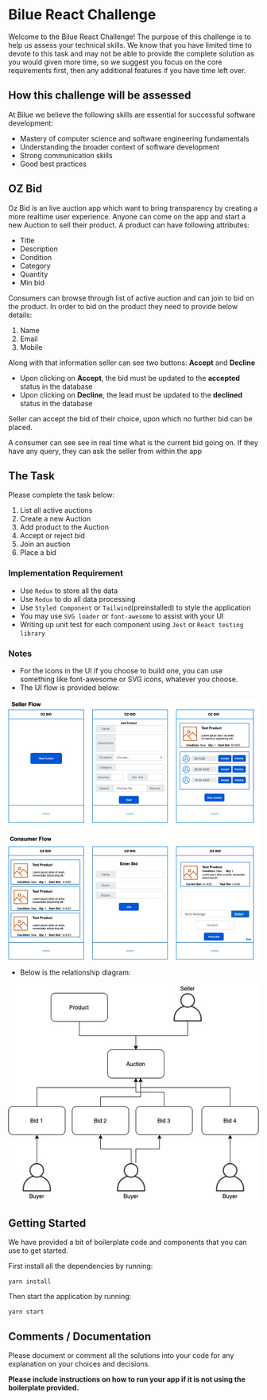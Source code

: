 # Bilue React Challenge

Welcome to the Bilue React Challenge! The purpose of this challenge is to help us assess your technical skills. We know that you have limited time to devote to this task and may not be able to provide the complete solution as you would given more time, so we suggest you focus on the core requirements first, then any additional features if you have time left over.

## How this challenge will be assessed

At Bilue we believe the following skills are essential for successful software development:

- Mastery of computer science and software engineering fundamentals
- Understanding the broader context of software development
- Strong communication skills
- Good best practices

## OZ Bid

Oz Bid is an live auction app which want to bring transparency by creating a more realtime user experience. Anyone can come on the app and start a new Auction to sell their product. A product can have following attributes:

- Title
- Description
- Condition
- Category
- Quantity
- Min bid

Consumers can browse through list of active auction and can join to bid on the product. In order to bid on the product they need to provide below details:

1. Name
2. Email
3. Mobile

Along with that information seller can see two buttons: **Accept** and **Decline**

- Upon clicking on **Accept**, the bid must be updated to the **accepted** status in the database
- Upon clicking on **Decline**, the lead must be updated to the **declined** status in the database

Seller can accept the bid of their choice, upon which no further bid can be placed.

A consumer can see see in real time what is the current bid going on. If they have any query, they can ask the seller from within the app

## The Task

Please complete the task below:

1. List all active auctions
2. Create a new Auction
3. Add product to the Auction
4. Accept or reject bid
5. Join an auction
6. Place a bid

### Implementation Requirement

- Use `Redux` to store all the data
- Use `Redux` to do all data processing
- Use `Styled Component` or `Tailwind`(preinstalled) to style the application
- You may use `SVG loader` or `font-awesome` to assist with your UI
- Writing up unit test for each component using `Jest` or `React testing library`

### Notes

- For the icons in the UI if you choose to build one, you can use something like font-awesome or SVG icons, whatever you choose.
- The UI flow is provided below:

![ui flow diagram](https://github.com/Bilue/nodejs-tech-challenge/raw/main/ui-flow.jpg)

- Below is the relationship diagram:

![relationship diagram](https://github.com/Bilue/nodejs-tech-challenge/raw/main/relationship.jpg)

## Getting Started

We have provided a bit of boilerplate code and components that you can use to get started.

First install all the dependencies by running:

```
yarn install
```

Then start the application by running:

```
yarn start
```

## Comments / Documentation

Please document or comment all the solutions into your code for any explanation on your choices and decisions.

**Please include instructions on how to run your app if it is not using the boilerplate provided.**

